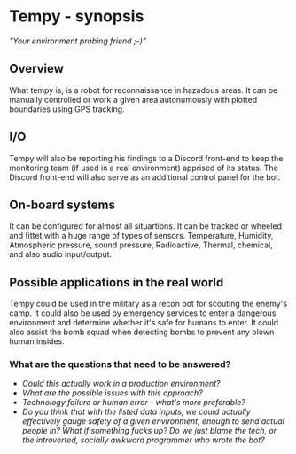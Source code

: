 # Tempy - synopsis
_"Your environment probing friend ;-)"_

## Overview
What tempy is, is a robot for reconnaissance in hazadous areas. It can be manually controlled or work a given area autonumously with plotted boundaries using GPS tracking. 

## I/O
Tempy will also be reporting his findings to a Discord front-end to keep the monitoring team (if used in a real environment) apprised of its status.
The Discord front-end will also serve as an additional control panel for the bot.

## On-board systems
It can be configured for almost all situartions. It can be tracked or wheeled and fittet with a huge range of types of sensors. Temperature, Humidity, Atmospheric pressure, sound pressure, Radioactive, Thermal, chemical, and also audio input/output.

## Possible applications in the real world
Tempy could be used in the military as a recon bot for scouting the enemy's camp. It could also be used by emergency services to enter a dangerous environment and determine whether it's safe for humans to enter. It could also assist the bomb squad when detecting bombs to prevent any blown human insides. 

### What are the questions that need to be answered?
- *Could this actually work in a production environment?*
- *What are the possible issues with this approach?*
- *Technology failure or human error - what's more preferable?*
- *Do you think that with the listed data inputs, we could actually effectively gauge safety of a given environment, enough to send actual people in? What if something fucks up? Do we just blame the tech, or the introverted, socially awkward programmer who wrote the bot?*